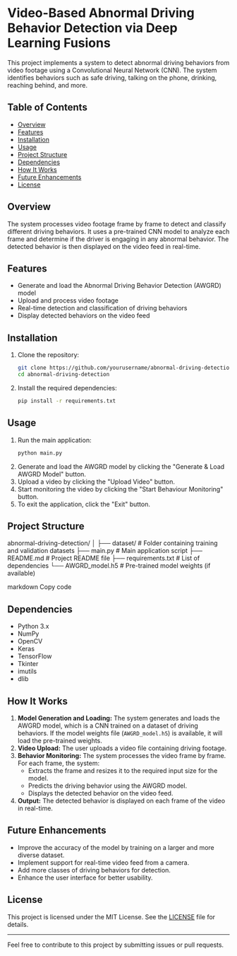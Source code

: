# Video-Based Abnormal Driving Behavior Detection via Deep Learning Fusions

This project implements a system to detect abnormal driving behaviors from video footage using a Convolutional Neural Network (CNN). The system identifies behaviors such as safe driving, talking on the phone, drinking, reaching behind, and more.

## Table of Contents
- [Overview](#overview)
- [Features](#features)
- [Installation](#installation)
- [Usage](#usage)
- [Project Structure](#project-structure)
- [Dependencies](#dependencies)
- [How It Works](#how-it-works)
- [Future Enhancements](#future-enhancements)
- [License](#license)

## Overview
The system processes video footage frame by frame to detect and classify different driving behaviors. It uses a pre-trained CNN model to analyze each frame and determine if the driver is engaging in any abnormal behavior. The detected behavior is then displayed on the video feed in real-time.

## Features
- Generate and load the Abnormal Driving Behavior Detection (AWGRD) model
- Upload and process video footage
- Real-time detection and classification of driving behaviors
- Display detected behaviors on the video feed

## Installation
1. Clone the repository:
    ```bash
    git clone https://github.com/yourusername/abnormal-driving-detection.git
    cd abnormal-driving-detection
    ```
2. Install the required dependencies:
    ```bash
    pip install -r requirements.txt
    ```

## Usage
1. Run the main application:
    ```bash
    python main.py
    ```
2. Generate and load the AWGRD model by clicking the "Generate & Load AWGRD Model" button.
3. Upload a video by clicking the "Upload Video" button.
4. Start monitoring the video by clicking the "Start Behaviour Monitoring" button.
5. To exit the application, click the "Exit" button.

## Project Structure
abnormal-driving-detection/
│
├── dataset/ # Folder containing training and validation datasets
├── main.py # Main application script
├── README.md # Project README file
├── requirements.txt # List of dependencies
└── AWGRD_model.h5 # Pre-trained model weights (if available)

markdown
Copy code

## Dependencies
- Python 3.x
- NumPy
- OpenCV
- Keras
- TensorFlow
- Tkinter
- imutils
- dlib

## How It Works
1. **Model Generation and Loading:** The system generates and loads the AWGRD model, which is a CNN trained on a dataset of driving behaviors. If the model weights file (`AWGRD_model.h5`) is available, it will load the pre-trained weights.
2. **Video Upload:** The user uploads a video file containing driving footage.
3. **Behavior Monitoring:** The system processes the video frame by frame. For each frame, the system:
   - Extracts the frame and resizes it to the required input size for the model.
   - Predicts the driving behavior using the AWGRD model.
   - Displays the detected behavior on the video feed.
4. **Output:** The detected behavior is displayed on each frame of the video in real-time.

## Future Enhancements
- Improve the accuracy of the model by training on a larger and more diverse dataset.
- Implement support for real-time video feed from a camera.
- Add more classes of driving behaviors for detection.
- Enhance the user interface for better usability.

## License
This project is licensed under the MIT License. See the [LICENSE](LICENSE) file for details.

---

Feel free to contribute to this project by submitting issues or pull requests.
